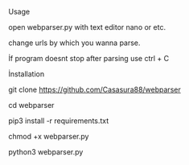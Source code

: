 Usage

open webparser.py with text editor nano or etc.


change urls by which you wanna parse.


İf program doesnt stop after parsing use ctrl + C



İnstallation


git clone https://github.com/Casasura88/webparser


cd webparser


pip3 install -r requirements.txt


chmod +x webparser.py


python3 webparser.py
